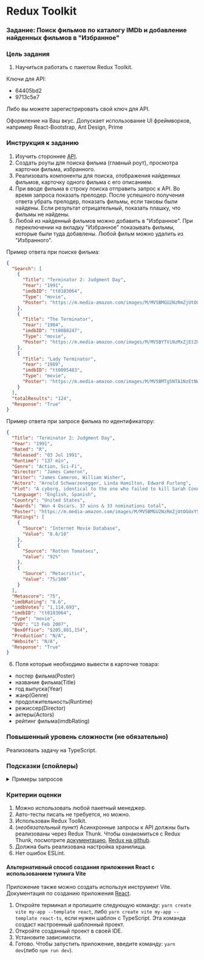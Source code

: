 # Redux Toolkit

### Задание: Поиск фильмов по каталогу IMDb и добавление найденных фильмов в "Избранное"

### Цель задания

1. Научиться работать с пакетом Redux Toolkit.

Ключи для API:

- 64405bd2
- 9713c5e7

Либо вы можете зарегистрировать свой ключ для API.

Оформление на Ваш вкус. Допускает использование UI фреймворков, например React-Bootstrap, Ant Design, Prime

### Инструкция к заданию

1. Изучить стороннее [API](https://www.omdbapi.com/).
2. Создать роуты для поиска фильма (главный роут), просмотра карточки фильма, избранного.
3. Реализовать компоненты для поиска, отображения найденных фильмов, карточку одного фильма с его описанием.
4. При вводе фильма в строку поиска отправить запрос к API. Во время запроса показать прелодер.
   После успешного получения ответа убрать прелодер, показать фильмы, если таковы были найдены. Если результат
   отрицательный, показать плашку, что фильмы не найдены.
5. Любой из найденный фильмов можно добавить в "Избранное". При переключении на вкладку "Избранное" показывать фильмы,
   которые были туда добавлены. Любой фильм можно удалить из "Избранного".

Пример ответа при поиске фильма:

```json
{
  "Search": [
    {
      "Title": "Terminator 2: Judgment Day",
      "Year": "1991",
      "imdbID": "tt0103064",
      "Type": "movie",
      "Poster": "https://m.media-amazon.com/images/M/MV5BMGU2NzRmZjUtOGUxYS00ZjdjLWEwZWItY2NlM2JhNjkxNTFmXkEyXkFqcGdeQXVyNjU0OTQ0OTY@._V1_SX300.jpg"
    },
    {
      "Title": "The Terminator",
      "Year": "1984",
      "imdbID": "tt0088247",
      "Type": "movie",
      "Poster": "https://m.media-amazon.com/images/M/MV5BYTViNzMxZjEtZGEwNy00MDNiLWIzNGQtZDY2MjQ1OWViZjFmXkEyXkFqcGdeQXVyNzkwMjQ5NzM@._V1_SX300.jpg"
    },
    {
      "Title": "Lady Terminator",
      "Year": "1989",
      "imdbID": "tt0095483",
      "Type": "movie",
      "Poster": "https://m.media-amazon.com/images/M/MV5BMTg5NTA1NzEtNWNiNy00ZTc4LWJhZTgtYmJkODZhYWI3NmQ4XkEyXkFqcGdeQXVyMTQxNzMzNDI@._V1_SX300.jpg"
    }
  ],
  "totalResults": "124",
  "Response": "True"
}
```

Пример ответа при запросе фильма по идентификатору:

```json
{
  "Title": "Terminator 2: Judgment Day",
  "Year": "1991",
  "Rated": "R",
  "Released": "03 Jul 1991",
  "Runtime": "137 min",
  "Genre": "Action, Sci-Fi",
  "Director": "James Cameron",
  "Writer": "James Cameron, William Wisher",
  "Actors": "Arnold Schwarzenegger, Linda Hamilton, Edward Furlong",
  "Plot": "A cyborg, identical to the one who failed to kill Sarah Connor, must now protect her 10-year old son John from an even more advanced and powerful cyborg.",
  "Language": "English, Spanish",
  "Country": "United States",
  "Awards": "Won 4 Oscars. 37 wins & 33 nominations total",
  "Poster": "https://m.media-amazon.com/images/M/MV5BMGU2NzRmZjUtOGUxYS00ZjdjLWEwZWItY2NlM2JhNjkxNTFmXkEyXkFqcGdeQXVyNjU0OTQ0OTY@._V1_SX300.jpg",
  "Ratings": [
    {
      "Source": "Internet Movie Database",
      "Value": "8.6/10"
    },
    {
      "Source": "Rotten Tomatoes",
      "Value": "92%"
    },
    {
      "Source": "Metacritic",
      "Value": "75/100"
    }
  ],
  "Metascore": "75",
  "imdbRating": "8.6",
  "imdbVotes": "1,114,693",
  "imdbID": "tt0103064",
  "Type": "movie",
  "DVD": "13 Feb 2007",
  "BoxOffice": "$205,881,154",
  "Production": "N/A",
  "Website": "N/A",
  "Response": "True"
}
```

6. Поля которые необходимо вывести в карточке товара:

+ постер фильма(Poster)
+ название фильма(Title)
+ год выпуска(Year)
+ жанр(Genre)
+ продолжительность(Runtime)
+ режиссер(Director)
+ актеры(Actors)
+ рейтинг фильма(imdbRating)

### Повышенный уровень сложности (не обязательно)

Реализовать задачу на TypeScript.

### Подсказки (спойлеры)

<details>
<summary>Примеры запросов</summary>

1. `https://www.omdbapi.com?apikey=64405bd2&s=terminator` - запрос на поиск фильма
2. `https://www.omdbapi.com?apikey=64405bd2&i=tt0103064` - поиск фильма по id

</details>

### Критерии оценки

1. Можно использовать любой пакетный менеджер.
2. Авто-тесты писать не требуется, но можно.
3. Использован Redux Toolkit.
4. (*необязательный пункт*) Асинхронные запросы к API должны быть реализованы через Redux Thunk. Чтобы ознакомиться с Redux Thunk, посмотрите [документацию](https://redux.js.org/usage/writing-logic-thunks), [Redux на github](https://github.com/reduxjs/redux-thunk).
5. Должна быть реализована настройка хранилища.
6. Нет ошибок ESLint.

#### Альтернативный способ создания приложения React с использованием тулинга Vite

Приложение также можно создать используя инструмент Vite.
Документация по созданию приложения [React](https://vitejs.dev/guide/).

1. Откройте терминал и пропишите следующую команду: `yarn create vite my-app --template react`,
   либо `yarn create vite my-app --template react-ts`, если
   нужен шаблон с TypeScript. Эта команда создаст настроенный
   шаблонный проект.
2. Откройте созданный проект в своей IDE.
3. Установите зависимости.
4. Готово. Чтобы запустить приложение, введите команду: `yarn dev`(либо `npm run dev`).
